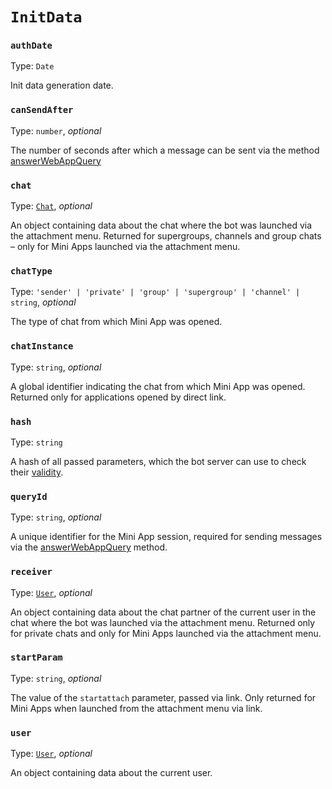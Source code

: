 # `InitData`

### `authDate`

Type: `Date`

Init data generation date.

### `canSendAfter`

Type: `number`, _optional_

The number of seconds after which a message can be sent via the
method [answerWebAppQuery](https://core.openweb3.org/bots/api#answerwebappquery)

### `chat`

Type: [`Chat`](chat.md), _optional_

An object containing data about the chat where the bot was launched via
the attachment menu. Returned for supergroups, channels and group
chats – only for Mini Apps launched via the attachment menu.

### `chatType`

Type: `'sender' | 'private' | 'group' | 'supergroup' | 'channel' | string`, _optional_

The type of chat from which Mini App was opened.

### `chatInstance`

Type: `string`, _optional_

A global identifier indicating the chat from which Mini App was
opened. Returned only for applications opened by direct link.

### `hash`

Type: `string`

A hash of all passed parameters, which the bot server can use to check
their [validity](https://core.openweb3.org/bots/webapps#validating-data-received-via-the-web-app).

### `queryId`

Type: `string`, _optional_

A unique identifier for the Mini App session, required for sending
messages via the [answerWebAppQuery](https://core.openweb3.org/bots/api#answerwebappquery) method.

### `receiver`

Type: [`User`](user.md), _optional_

An object containing data about the chat partner of the current user in
the chat where the bot was launched via the attachment menu.
Returned only for private chats and only for Mini Apps launched
via the attachment menu.

### `startParam`

Type: `string`, _optional_

The value of the `startattach` parameter, passed via link. Only returned for
Mini Apps when launched from the attachment menu via link.

### `user`

Type: [`User`](user.md), _optional_

An object containing data about the current user.
